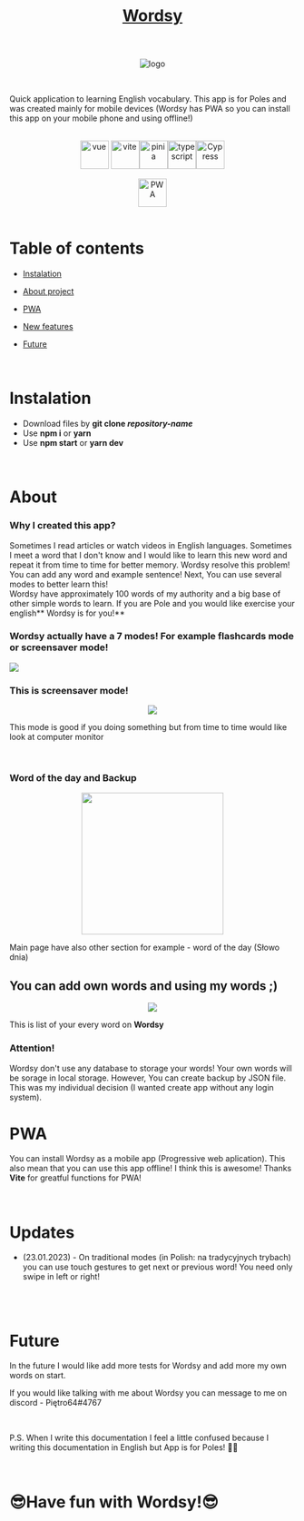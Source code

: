 # <p align="center">[Wordsy](https://wordsy-angielski.vercel.app/Fiszki)</p>

<br />


<p align="center"> <img src="https://user-images.githubusercontent.com/77500425/213708039-0cc10644-b61e-4735-8f1b-7322da8cb87f.png" title="logo" alt="logo"/></p>

<br />

Quick application to learning English vocabulary. This app is for Poles and was created mainly for mobile devices (Wordsy has PWA so you can install this app on your mobile phone and using offline!)</p>

<br />

<div align="center">


<img src="https://user-images.githubusercontent.com/77500425/213710589-41466a3d-923c-46ca-b39b-4e160408b1a9.png" alt="vue" height="50"  align="center" title="Vue" />
 <img src="https://user-images.githubusercontent.com/77500425/188862747-34d46b46-169f-4efe-b2d4-fc4265305c32.svg" alt="vite" height="50"  align="center" title="Vite" /><img src="https://user-images.githubusercontent.com/77500425/213711265-db72039e-39a0-4715-9bfa-9105ed9fb421.svg" alt="pinia" height="50"  align="center" title="pinia" /><img src="https://user-images.githubusercontent.com/77500425/161311954-e03613e7-54b2-4d1b-ac2e-559f8c1e9f2d.png" alt="typescript" height="50"  align="center" title="TS"/><img src="https://user-images.githubusercontent.com/77500425/213865969-97483de1-62a0-4095-93ac-9661a1cf112c.png" alt="Cypress" height="50"  align="center" title="cypress" />
 <br/> <br/>
 <img src="https://user-images.githubusercontent.com/77500425/213722937-4b21843c-8c04-40b7-8f2f-e07c39c39e93.png" alt="PWA" height="50"  align="center" title="PWA" />





</div>

<br />

# Table of contents
* [Instalation](#instalation)

* [About project](#about)

* [PWA](#pwa)

* [New features](#updates)

* [Future](#future)





<br />

# Instalation
- Download files by **git clone _repository-name_**
- Use **npm i** or **yarn**
- Use **npm start** or **yarn dev**


<br />

# About 

### Why I created this app?
Sometimes I read articles or watch videos in English languages. Sometimes I meet a word that I don't know and I would like to learn this new word and repeat it from time to time for better memory. Wordsy resolve this problem! You can add any word and example sentence! Next, You can use several modes to better learn this!
<br />
Wordsy have approximately 100 words of my authority and a big base of other simple words to learn. If you are Pole and you would like exercise your english** Wordsy is for you!**

### Wordsy actually have a 7 modes! For example flashcards mode or screensaver mode!

<img src="https://user-images.githubusercontent.com/77500425/213715332-973aabfa-bfa8-4363-b0bd-5060d4aa7c7e.png"/><p>



### This is screensaver mode!
 
<p align="center"> <img src="https://user-images.githubusercontent.com/77500425/213714360-9dd2fa02-d450-46e1-b8ec-e06206bc5ae3.png"/><p>

This mode is good if you doing something but from time to time would like look at computer monitor

<br />


### Word of the day and Backup
<p align="center"> <img src="https://user-images.githubusercontent.com/77500425/213715642-a4aaa813-68a1-4117-a9bf-3c4e194cc714.jpg" align="center" width="250px"/></p>

Main page have also other section for example - word of the day (Słowo dnia)

## You can add own words and using my words ;)

<p align="center"> <img src="https://user-images.githubusercontent.com/77500425/213718194-3bb2cca5-77b1-4107-af4f-fde295477ef2.png" align="center"/></p>

This is list of your every word on **Wordsy**


### Attention!

Wordsy don't use any database to storage your words! Your own words will be sorage in local storage. However, You can create backup by JSON file. This was my individual decision (I wanted create app without any login system).  


# PWA

You can install Wordsy as a mobile app (Progressive web aplication). This also mean that you can use this app offline! I think this is awesome!
Thanks **Vite** for greatful functions for PWA! 


<br />

# Updates

* (23.01.2023) - On traditional modes (in Polish: na tradycyjnych trybach) you can use touch gestures to get next or previous word! You need only swipe in left or right! 

<br />
<br />

# Future

In the future I would like add more tests for Wordsy and add more my own words on start.  

If you would like talking with me about Wordsy you can message to me on discord - Piętro64#4767


<br />

P.S. When I write this documentation I feel a little confused because I writing this documentation in English but App is for Poles! 🤔🤔

<br />

# 😎Have fun with Wordsy!😎




